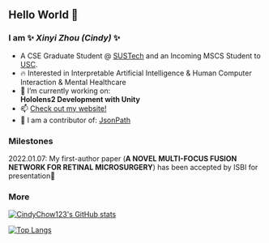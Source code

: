 ## Hello World 👋
### I am ✨ _Xinyi Zhou (Cindy)_ ✨
- A CSE Graduate Student @ [SUSTech](https://www.sustech.edu.cn/en/) and an Incoming MSCS Student to [USC](https://viterbischool.usc.edu/).
- 🔥 Interested in Interpretable Artificial Intelligence & Human Computer Interaction & Mental Healthcare
- 🔭 I’m currently working on:    
      **Hololens2 Development with Unity**   
- 📫 [Check out my website!](https://cindychow123.github.io/)
- 🔦 I am a contributor of: 
      [JsonPath](https://github.com/json-path/JsonPath)
### Milestones
2022.01.07: My first-author paper (**A NOVEL MULTI-FOCUS FUSION NETWORK FOR RETINAL MICROSURGERY**) has been accepted by ISBI for presentation🎉   
### More
[![CindyChow123's GitHub stats](https://github-readme-stats.vercel.app/api?username=CindyChow123&show_icons=true&title_color=45979D&bg_color=F7FBFA&text_color=000000&icon_color=E74C3C&border_color=FCF3CF)](https://github.com/anuraghazra/github-readme-stats)

[![Top Langs](https://github-readme-stats.vercel.app/api/top-langs/?username=CindyChow123&layout=compact&title_color=45979D&bg_color=F7FBFA&text_color=000000&icon_color=E74C3C&card_width=445&border_color=FCF3CF)](https://github.com/anuraghazra/github-readme-stats)
